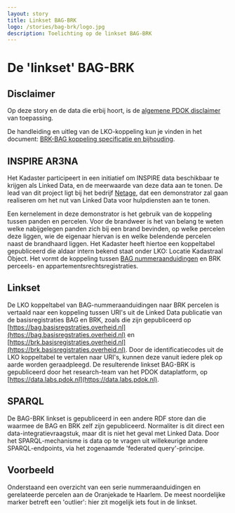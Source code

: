 ```yaml
---
layout: story
title: Linkset BAG-BRK
logo: /stories/bag-brk/logo.jpg
description: Toelichting op de linkset BAG-BRK
---
```

# De 'linkset' BAG-BRK

## Disclaimer
Op deze story en de data die erbij hoort, is de [algemene PDOK disclaimer](https://www.pdok.nl/nl/pdok-producten) van toepassing.

De handleiding en uitleg van de LKO-koppeling kun je vinden in het document: [BRK-BAG koppeling specificatie en bijhouding](https://www.kadaster.nl/documents/20838/87954/BRK-BAG+koppeling+-+specificatie+en+bijhouding/d62103e7-3215-4942-ad90-c76e5fb3097d).


## INSPIRE AR3NA
Het Kadaster participeert in een initiatief om INSPIRE data beschikbaar te krijgen als Linked Data, en de meerwaarde van deze data aan te tonen. De lead van dit project ligt bij het bedrijf [Netage](http://netage.nl/), dat een demonstrator zal gaan realiseren om het nut van Linked Data voor hulpdiensten aan te tonen.

Een kernelement in deze demonstrator is het gebruik van de koppeling tussen panden en percelen. Voor de brandweer is het van belang te weten welke nabijgelegen panden zich bij een brand bevinden, op welke percelen deze liggen, wie de eigenaar hiervan is en welke belendende percelen naast de brandhaard liggen. Het Kadaster heeft hiertoe een koppeltabel gepubliceerd die aldaar intern bekend staat onder LKO: Locatie Kadastraal Object. Het vormt de koppeling tussen [BAG nummeraanduidingen](https://bag.basisregistraties.overheid.nl/query/model#Nummeraanduiding) en BRK perceels- en appartementsrechtsregistraties.  

## Linkset
De LKO koppeltabel van BAG-nummeraanduidingen naar BRK percelen is vertaald naar een koppeling tussen URI's uit de Linked Data publicatie van de basisregistraties BAG en BRK, zoals die zijn gepubliceerd op [https://bag.basisregstraties.overheid.nl](https://bag.basisregstraties.overheid.nl) en [https://brk.basisregistraties.overheid.nl](https://brk.basisregistraties.overheid.nl). Door de identificatiecodes uit de LKO koppeltabel te vertalen naar URI's, kunnen deze vanuit iedere plek op aarde worden geraadpleegd. De resulterende linkset BAG-BRK is gepubliceerd door het research-team van het PDOK dataplatform, op [https://data.labs.pdok.nl](https://data.labs.pdok.nl).

## SPARQL
De BAG-BRK linkset is gepubliceerd in een andere RDF store dan die waarmee de BAG en BRK zelf zijn gepubliceerd. Normaliter is dit direct een data-integratievraagstuk, maar dit is niet het geval met Linked Data. Door het SPARQL-mechanisme is data op te vragen uit willekeurige andere SPARQL-endpoints, via het zogenaamde 'federated query'-principe.

## Voorbeeld
Onderstaand een overzicht van een serie nummeraanduidingen en gerelateerde percelen aan de Oranjekade te Haarlem. De meest noordelijke marker betreft een 'outlier': hier zit mogelijk iets fout in de linkset.

<div data-query data-query-endpoint="https://data.pdok.nl/sparql" data-query-sparql="percelen-en-nummeraanduidingen.rq" data-query-output="leaflet" data-showQuery></div>

